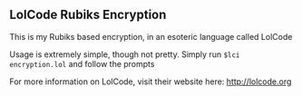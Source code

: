 <h2>LolCode Rubiks Encryption</h2>

<p>This is my Rubiks based encryption, in an esoteric language called LolCode</p>
<p>Usage is extremely simple, though not pretty. Simply run <code>$lci encryption.lol</code> and follow the prompts</p>
<p>For more information on LolCode, visit their website here: <a href="http://lolcode.org">http://lolcode.org</a></p>
